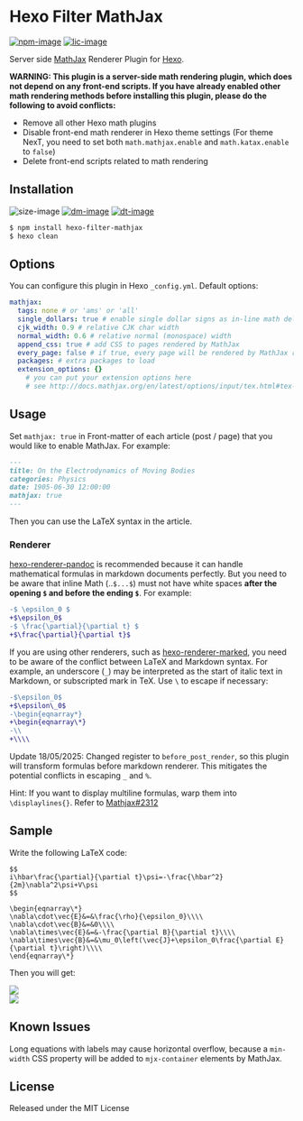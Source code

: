 # Hexo Filter MathJax

[![npm-image]][npm-url]
[![lic-image]](LICENSE)

Server side [MathJax](http://www.mathjax.org/) Renderer Plugin for [Hexo](http://hexo.io/).

**WARNING: This plugin is a server-side math rendering plugin, which does not depend on any front-end scripts. If you have already enabled other math rendering methods before installing this plugin, please do the following to avoid conflicts:**
- Remove all other Hexo math plugins
- Disable front-end math renderer in Hexo theme settings (For theme NexT, you need to set both `math.mathjax.enable` and `math.katax.enable` to `false`)
- Delete front-end scripts related to math rendering

## Installation

![size-image]
[![dm-image]][npm-url]
[![dt-image]][npm-url]

```bash
$ npm install hexo-filter-mathjax
$ hexo clean
```

## Options

You can configure this plugin in Hexo `_config.yml`. Default options:

```yaml
mathjax:
  tags: none # or 'ams' or 'all'
  single_dollars: true # enable single dollar signs as in-line math delimiters
  cjk_width: 0.9 # relative CJK char width
  normal_width: 0.6 # relative normal (monospace) width
  append_css: true # add CSS to pages rendered by MathJax
  every_page: false # if true, every page will be rendered by MathJax regardless the `mathjax` setting in Front-matter
  packages: # extra packages to load
  extension_options: {}
    # you can put your extension options here
    # see http://docs.mathjax.org/en/latest/options/input/tex.html#tex-extension-options for more detail
```

## Usage

Set `mathjax: true` in Front-matter of each article (post / page) that you would like to enable MathJax. For example:

```md
---
title: On the Electrodynamics of Moving Bodies
categories: Physics
date: 1905-06-30 12:00:00
mathjax: true
---
```

Then you can use the LaTeX syntax in the article.

### Renderer

[hexo-renderer-pandoc](https://github.com/wzpan/hexo-renderer-pandoc) is recommended because it can handle mathematical formulas in markdown documents perfectly. But you need to be aware that inline Math (..`$...$`) must not have white spaces **after the opening `$` and before the ending `$`**. For example:
```diff
-$ \epsilon_0 $
+$\epsilon_0$
-$ \frac{\partial}{\partial t} $
+$\frac{\partial}{\partial t}$
```

If you are using other renderers, such as [hexo-renderer-marked](https://github.com/hexojs/hexo-renderer-marked), you need to be aware of the conflict between LaTeX and Markdown syntax. For example, an underscore (`_`) may be interpreted as the start of italic text in Markdown, or subscripted mark in TeX. Use `\` to escape if necessary:
```diff
-$\epsilon_0$
+$\epsilon\_0$
-\begin{eqnarray*}
+\begin{eqnarray\*}
-\\
+\\\\
```

Update 18/05/2025: Changed register to `before_post_render`, so this plugin will transform formulas before markdown renderer. This mitigates the potential conflicts in escaping `_` and `%`.

Hint: If you want to display multiline formulas, warp them into `\displaylines{}`. Refer to [Mathjax#2312](https://github.com/mathjax/MathJax/issues/2312#issuecomment-2440036455)

## Sample

Write the following LaTeX code:
```
$$
i\hbar\frac{\partial}{\partial t}\psi=-\frac{\hbar^2}{2m}\nabla^2\psi+V\psi
$$
```

```
\begin{eqnarray\*}
\nabla\cdot\vec{E}&=&\frac{\rho}{\epsilon_0}\\\\
\nabla\cdot\vec{B}&=&0\\\\
\nabla\times\vec{E}&=&-\frac{\partial B}{\partial t}\\\\
\nabla\times\vec{B}&=&\mu_0\left(\vec{J}+\epsilon_0\frac{\partial E}{\partial t}\right)\\\\
\end{eqnarray\*}
```

Then you will get:

<picture>
  <source media="(prefers-color-scheme: dark)" srcset="assets/sample1-dark.svg">
  <source media="(prefers-color-scheme: light)" srcset="assets/sample1-light.svg">
  <img src="assets/sample1-light.svg">
</picture>
<br>
<picture>
  <source media="(prefers-color-scheme: dark)" srcset="assets/sample2-dark.svg">
  <source media="(prefers-color-scheme: light)" srcset="assets/sample2-light.svg">
  <img src="assets/sample2-light.svg">
</picture>

## Known Issues

Long equations with labels may cause horizontal overflow, because a `min-width` CSS property will be added to `mjx-container` elements by MathJax.

## License

Released under the MIT License

[npm-image]: https://img.shields.io/npm/v/hexo-filter-mathjax?style=flat-square
[lic-image]: https://img.shields.io/npm/l/hexo-filter-mathjax?style=flat-square

[size-image]: https://img.shields.io/github/languages/code-size/next-theme/hexo-filter-mathjax?style=flat-square
[dm-image]: https://img.shields.io/npm/dm/hexo-filter-mathjax?style=flat-square
[dt-image]: https://img.shields.io/npm/dt/hexo-filter-mathjax?style=flat-square

[npm-url]: https://www.npmjs.com/package/hexo-filter-mathjax
